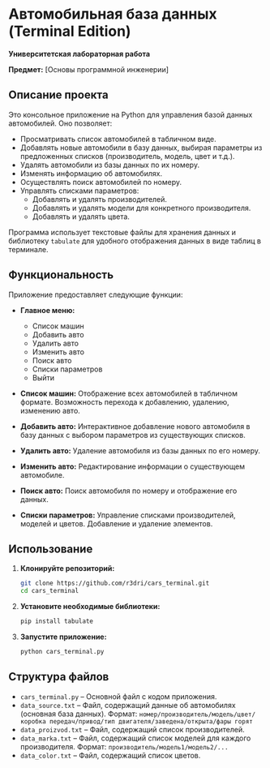 # Автомобильная база данных (Terminal Edition)

**Университетская лабораторная работа**

**Предмет:** [Основы программной инженерии]

## Описание проекта

Это консольное приложение на Python для управления базой данных автомобилей. Оно позволяет:

*   Просматривать список автомобилей в табличном виде.
*   Добавлять новые автомобили в базу данных, выбирая параметры из предложенных списков (производитель, модель, цвет и т.д.).
*   Удалять автомобили из базы данных по их номеру.
*   Изменять информацию об автомобилях.
*   Осуществлять поиск автомобилей по номеру.
*   Управлять списками параметров:
    *   Добавлять и удалять производителей.
    *   Добавлять и удалять модели для конкретного производителя.
    *   Добавлять и удалять цвета.

Программа использует текстовые файлы для хранения данных и библиотеку `tabulate` для удобного отображения данных в виде таблиц в терминале.

## Функциональность

Приложение предоставляет следующие функции:

*   **Главное меню:**
    *   Список машин
    *   Добавить авто
    *   Удалить авто
    *   Изменить авто
    *   Поиск авто
    *   Списки параметров
    *   Выйти

*   **Список машин:**  Отображение всех автомобилей в табличном формате. Возможность перехода к добавлению, удалению, изменению авто.

*   **Добавить авто:**  Интерактивное добавление нового автомобиля в базу данных с выбором параметров из существующих списков.

*   **Удалить авто:**  Удаление автомобиля из базы данных по его номеру.

*   **Изменить авто:**  Редактирование информации о существующем автомобиле.

*   **Поиск авто:**  Поиск автомобиля по номеру и отображение его данных.

*   **Списки параметров:** Управление списками производителей, моделей и цветов. Добавление и удаление элементов.

## Использование

1.  **Клонируйте репозиторий:**

    ```bash
    git clone https://github.com/r3dri/cars_terminal.git
    cd cars_terminal
    ```

2.  **Установите необходимые библиотеки:**

    ```bash
    pip install tabulate
    ```

3.  **Запустите приложение:**

    ```bash
    python cars_terminal.py
    ```

## Структура файлов

*   `cars_terminal.py` – Основной файл с кодом приложения.
*   `data_source.txt` – Файл, содержащий данные об автомобилях (основная база данных).  Формат: `номер/производитель/модель/цвет/коробка передач/привод/тип двигателя/заведена/открыта/фары горят`
*   `data_proizvod.txt` – Файл, содержащий список производителей.
*   `data_marka.txt` – Файл, содержащий список моделей для каждого производителя. Формат: `производитель/модель1/модель2/...`
*   `data_color.txt` – Файл, содержащий список цветов.
